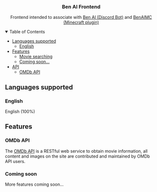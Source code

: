 <h3 align="center">Ben AI Frontend</h3>
<p align="center">Frontend intended to associate with <a target="_blank" rel="noopener noreferrer" href="https://github.com/Benwyw/Ben-AI">Ben AI (Discord Bot)</a> and <a target="_blank" rel="noopener noreferrer" href="https://github.com/Benwyw/BenAIMC">BenAIMC (Minecraft plugin)</a></p>


<!-- TABLE OF CONTENTS -->
<details open="open">
  <summary>Table of Contents</summary>
  <ul>
    <li>
      <a href="#languages">Languages supported</a>
      <ul>
        <li><a href="#English">English</a></li>
      </ul>
    </li>
    <li>
      <a href="#Features">Features</a>
      <ul>
        <li><a href="#movie">Movie searching</a></li>
        <li><a href="#comingsoon">Coming soon...</a></li>
      </ul>
    </li>
    <li>
      <a href="#API">API</a>
      <ul>
        <li><a href="#omdbapi">OMDb API</a></li>
      </ul>
    </li>
  </ul>
</details>


<!-- Languages supported -->
## Languages supported

### English
English (100%)


<!-- Features -->
## Features

### OMDb API
The <a target="_blank" rel="noopener noreferrer" href="https://www.omdbapi.com/">OMDb API</a> is a RESTful web service to obtain movie information, all content and images on the site are contributed and maintained by OMDb API users.

### Coming soon
More features coming soon...
